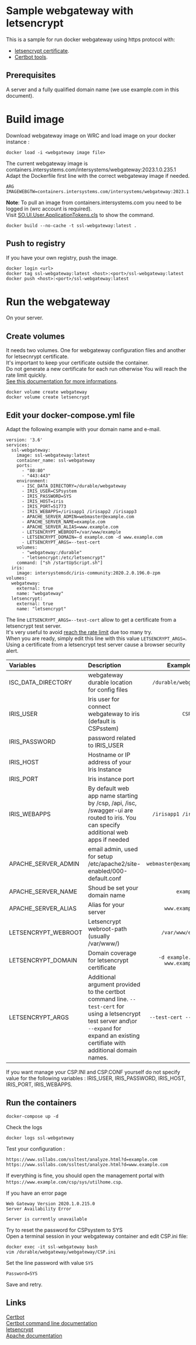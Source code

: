 # Sample webgateway with letsencrypt

This is a sample for run docker webgateway using https protocol with:  

* [letsencrypt certificate](https://letsencrypt.org/).  
* [Certbot tools](https://certbot.eff.org/).    


## Prerequisites

A server and a fully qualified domain name (we use example.com in this document).  

# Build image

Download webgateway image on WRC and load image on your docker instance : 

```
docker load -i <webgateway image file>
```

The current webgateway image is containers.intersystems.com/intersystems/webgateway:2023.1.0.235.1  
Adapt the Dockerfile first line with the correct webgateway image if needed. 

```
ARG IMAGEWEBGTW=containers.intersystems.com/intersystems/webgateway:2023.1.0.235.1
```

**Note**: To pull an image from containers.intersystems.com you need to be logged in (wrc account is required).  
Visit [SO.UI.User.ApplicationTokens.cls](https://login.intersystems.com/login/SSO.UI.User.ApplicationTokens.cls) to show the command.  


```
docker build --no-cache -t ssl-webgateway:latest .
```

## Push to registry

If you have your own registry, push the image.  

```
docker login <url>
docker tag ssl-webgateway:latest <host>:<port>/ssl-webgateway:latest
docker push <host>:<port>/ssl-webgateway:latest
```

# Run the webgateway

On your server.  

## Create volumes

It needs two volumes.  One for webgateway configuration files and another for letsecnrypt certificate.  
It's important to keep your certificate outside the container.  
Do not generate a new certificate for each run otherwise You will reach the rate limit quickly.  
[See this documentation for more informations](https://letsencrypt.org/docs/rate-limits/).  

```
docker volume create webgateway
docker volume create letsencrypt
```

## Edit your docker-compose.yml file

Adapt the following example with your domain name and e-mail.

```
version: '3.6'
services:
  ssl-webgateway:
    image: ssl-webgateway:latest
    container_name: ssl-webgateway
    ports: 
      - "80:80"
      - "443:443"
    environment:
      - ISC_DATA_DIRECTORY=/durable/webgateway
      - IRIS_USER=CSPsystem
      - IRIS_PASSWORD=SYS
      - IRIS_HOST=iris
      - IRIS_PORT=51773
      - IRIS_WEBAPPS=/irisapp1 /irisapp2 /irisapp3
      - APACHE_SERVER_ADMIN=webmaster@example.com
      - APACHE_SERVER_NAME=example.com
      - APACHE_SERVER_ALIAS=www.example.com
      - LETSENCRYPT_WEBROOT=/var/www/example
      - LETSENCRYPT_DOMAIN=-d example.com -d www.example.com
      - LETSENCRYPT_ARGS=--test-cert
    volumes:
      - "webgateway:/durable"
      - "letsencrypt:/etc/letsencrypt"
    command: ["sh /startUpScript.sh"]
  iris:
    image: intersystemsdc/iris-community:2020.2.0.196.0-zpm
volumes:
  webgateway:
    external: true
    name: "webgateway"
  letsencrypt:
    external: true
    name: "letsencrypt"
```

The line  `LETSENCRYPT_ARGS=--test-cert` allow to get a certificate from a letsencrypt test server.  
It's very useful to avoid [reach the rate limit](https://letsencrypt.org/docs/rate-limits/) due too many try.  
When you are ready, simply edit this line with this value `LETSENCRYPT_ARGS=`.  
Using a certificate from a letsencrypt test server cause a browser security alert.  


| Variables | Description | Example Value | 
|:--|:--|--:|
| ISC_DATA_DIRECTORY | webgateway durable location for config files | ``/durable/webgateway`` |
| IRIS_USER | Iris user for connect webgateway to iris (default is CSPsstem) | ``CSPsystem`` |
| IRIS_PASSWORD | password related to IRIS_USER | ``SYS`` |
| IRIS_HOST | Hostname or IP address of your Iris Instance | ``iris`` |
| IRIS_PORT | Iris instance port | ``51773`` |
| IRIS_WEBAPPS | By default web app name starting by /csp, /api, /isc, /swagger-ui are routed to iris. You can specify additional web apps if needed | ``/irisapp1 /irisapp2`` |
| APACHE_SERVER_ADMIN | email admin, used for setup /etc/apache2/site-enabled/000-default.conf | ``webmaster@example.com`` |
| APACHE_SERVER_NAME | Shoud be set your domain name | ``example.com`` |
| APACHE_SERVER_ALIAS | Alias for your server | ``www.example.com`` |
| LETSENCRYPT_WEBROOT | Letsencrypt webroot-path (usually /var/www/<domain name>) | ``/var/www/example`` |
| LETSENCRYPT_DOMAIN | Domain coverage for letsencrypt certificate | ``-d example.com -d www.example.com`` |
| LETSENCRYPT_ARGS | Additional argument provided to the certbot command line.  ``--test-cert`` for using a letsencrypt test server and\or ``--expand`` for expand an existing certifiate with additional domain names.   | ``--test-cert --expand`` |

If you want manage your CSP.INI and CSP.CONF yourself do not specify value for the following variables : IRIS_USER, IRIS_PASSWORD, IRIS_HOST, IRIS_PORT, IRIS_WEBAPPS.  

## Run the containers

```
docker-compose up -d
```

Check the logs  

```
docker logs ssl-webgateway
```

Test your configuration : 
```
https://www.ssllabs.com/ssltest/analyze.html?d=example.com
https://www.ssllabs.com/ssltest/analyze.html?d=www.example.com
```

If everything is fine, you should open the management portal with `https://www.example.com/csp/sys/utilhome.csp`.


If you have an error page
```
Web Gateway Version 2020.1.0.215.0
Server Availability Error

Server is currently unavailable 
```

Try to reset the password for CSPsystem to SYS  
Open a terminal session in your webgateway container and edit CSP.ini file:  

```
docker exec -it ssl-webgateway bash
vim /durable/webgateway/webgateway/CSP.ini
```

Set the line password with value `SYS`  
```
Password=SYS
```
Save and retry.  

## Links

[Certbot](https://certbot.eff.org/)  
[Certbot command line documentation](https://certbot.eff.org/docs/using.html#apache)  
[letsencrypt](https://letsencrypt.org/)  
[Apache documentation](https://httpd.apache.org/docs/current/)
